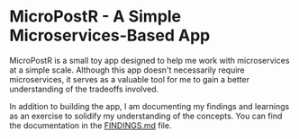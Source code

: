 # MicroPostR - A Simple Microservices-Based App

MicroPostR is a small toy app designed to help me work with microservices at a simple scale. Although this app doesn't necessarily require microservices, it serves as a valuable tool for me to gain a better understanding of the tradeoffs involved.

In addition to building the app, I am documenting my findings and learnings as an exercise to solidify my understanding of the concepts. You can find the documentation in the [FINDINGS.md](./LEARNING.md) file.
